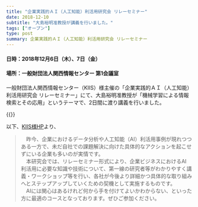 ```yaml
---
title: "企業実践的ＡＩ（人工知能）利活用研究会 リレーセミナー"
date: 2018-12-10
subtitle: "大島裕明准教授が講義を行いました。"
tags: ["オープン"]
type: post
summary: 企業実践的ＡＩ（人工知能）利活用研究会 リレーセミナー
---
```


<!--more-->
#### 日時：2018年12月6日（木）、7日（金）
#### 場所：一般財団法人関西情報センター 第1会議室
一般財団法人関西情報センター（KIIS）様主催の「企業実践的ＡＩ（人工知能）利活用研究会 リレーセミナー」にて、大島裕明准教授が「機械学習による情報検索とその応用」というテーマで、2日間に渡り講義を行いました。

{{<gallery >}}


以下、[KIIS様HP](https://secure.kiis.or.jp/ai/seminar2018/)より、

> 　昨今、企業におけるデータ分析や人工知能（AI）利活用事例が現れつつある一方で、未だ自社での課題解決に向けた具体的なアクションを起こせずにいる企業も多いのが実情です。  
> 　本研究会では、リレーセミナー形式により、企業ビジネスにおけるAI 利活用に必要な知識や技術について、第一線の研究者等がわかりやすく講義・ワークショップ等を行い、各社が今後より詳細かつ具体的な取り組みへとステップアップしていくための契機として実施するものです。  
> 　AIには関心はあるけれど何から手を付けてよいかわからない、といった方に最適のコースとなっております。ぜひご参加ください。
